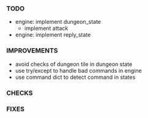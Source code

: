 ### TODO
- engine: implement dungeon_state
    - implement attack
- engine: implement reply_state

### IMPROVEMENTS
- avoid checks of dungeon tile in dungeon state
- use try/except to handle bad commands in engine
- use command dict to detect command in states

### CHECKS

### FIXES

